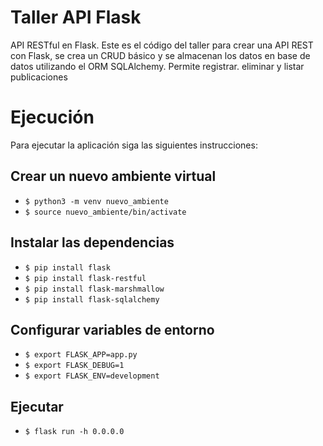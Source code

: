 # Taller API Flask
API RESTful en Flask. Este es el código del taller para crear una API REST con Flask, se crea un CRUD básico y se almacenan los datos en base de datos utilizando el ORM SQLAlchemy. Permite registrar. eliminar y listar publicaciones

# Ejecución 
Para ejecutar la aplicación siga las siguientes instrucciones: 

## Crear un nuevo ambiente virtual
* ```$ python3 -m venv nuevo_ambiente```
* ```$ source nuevo_ambiente/bin/activate```

## Instalar las dependencias
* ```$ pip install flask``` 
* ```$ pip install flask-restful```
* ```$ pip install flask-marshmallow```
* ```$ pip install flask-sqlalchemy```

## Configurar variables de entorno
* ```$ export FLASK_APP=app.py```
* ```$ export FLASK_DEBUG=1```
* ```$ export FLASK_ENV=development```

## Ejecutar
* ```$ flask run -h 0.0.0.0```
